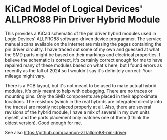 # KiCad Model of Logical Devices' ALLPRO88 Pin Driver Hybrid Module

This provides a KiCad schematic of the pin driver hybrid modules used in Logic Devices' ALLPRO88 software-driven device programmer.  The service manual scans available on the internet are missing the pages containing the pin driver circuitry.  I have traced out some of my own and guessed at what the SMD parts might be based on their markings and electrical properties.  I believe the schematic is correct, it's certainly correct enough for me to have repaired many of these modules based on what's here, but I found errors as recently as the fall of 2024 so I wouldn't say it's definitely correct.  Your mileage might vary.

There is a PCB layout, but it's not meant to be used to make actual hybrid modules, it's only meant to help with debugging.  There are no traces or mounting pins.  Only the SMD components are placed in their approximate locations.  The resistors (which in the real hybrids are integrated directly into the traces) are mostly not placed properly at all.  Also, there are several revisions of the hybrid module, I have a mix of several in my own units myself, and the parts placement only matches one of them (I think the oldest version).  Good enough for me.

See also https://github.com/cannon-zz/allpro88-pin-driver.
